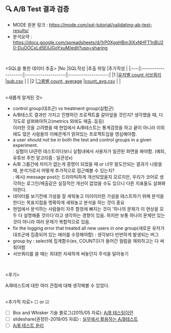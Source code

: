 ## 🔍 A/B Test 결과 검증
- MODE 원본 링크 : https://mode.com/sql-tutorial/validating-ab-test-results/
- 분석요약 : https://docs.google.com/spreadsheets/d/1rP0XgqHBm3lXxNHFT1nBU20-DuOOCxLd5EiIJGoYxuM/edit?usp=sharing
<br>

<SQL을 통한 데이터 추출>
|No |SQL작성 |추출 파일 |추가작성 |
|:---:|:-------------------:|:-------------------:|:-------------------:|
|1 |[유저별 count 서브쿼리](https://github.com/teng-ny/DataAnalysis/blob/main/%EC%8B%A4%EC%A0%84SQL/project3/1_sub.sql) |[sub.csv](https://github.com/teng-ny/DataAnalysis/blob/main/%EC%8B%A4%EC%A0%84SQL/project3/1_sub.csv) | |
|2 |[그룹별 count, average](https://github.com/teng-ny/DataAnalysis/blob/main/%EC%8B%A4%EC%A0%84SQL/project3/2_count_avg.sql) |[count_avg.csv](https://github.com/teng-ny/DataAnalysis/blob/main/%EC%8B%A4%EC%A0%84SQL/project3/2_count_avg.csv) | |
<br>
<br>

<새롭게 알게된 것>
- control group(대조군) vs treatment group(실험군)
- A/B테스트 결과만 가지고 진행하던 프로젝트를 갈아엎을 것인지? 생각했을 때, 다각도로 살펴봐야하고(metrics 외에도 매출..등등)  
이러한 것을 고려했을 때 현업에서 A/B테스트는 통계검정을 하고 끝이 아니라 이외에도 많은 사람들의 이해관계가 얽혀있는 프로젝트임을 명심해야함.
- a user should not be in both the test and control groups in a given experiment.  
: 실험이 UI관련 테스트이다보니 실험내에서 사용자가 일관된 화면을 봐야함. (예외, 유튜브 추천 알고리즘 : 일관성x)
- A/B 그룹간에 차이가 없는게 증명이 되었을 때 or 너무 말도안되는 결과가 나왔을 때, 분석가로서 어떻게 추가적으로 접근해볼 수 있는지?  
: 예시) message post는 드라마틱하게 개선되었을지 모르지만, 우리가 코어로 생각하는 로그인/매출같은 실질적인 개선이 없었을 수도 있으니 다른 지표들도 살펴봐야한다.
- 데이터를 보기전에 가설을 잘 세워놓고 이러이러한 가설을 테스트하기 위해 분석을 한다는 목표지점을 명확하게 세워놓고 분석을 하는 것이 중요
- 현업에서 분석하는 사람들이 자주 함정에 빠지는 것이 '하나의 문제가 이 현상을 모두 다 설명해줄 것이다'라고 생각하는 경향이 있음. 하지만 보통 하나의 문제만 있는 것이 아니라 여러 문제가 복합적으로 있음.
- fix the logging error that treated all new users in one group(새로운 유저가 대조군에 집중되어 있는 에러를 수정해야함) : 생각보다 빈번하게 발생되는 버그
- group by : select에 집계함수(ex, COUNT())가 들어간 컬럼을 제외하고는 다 써줘야함
- 서브쿼리를 쓸 때는 최대한 자세하게 써놓던지 주석을 달아놓기
<br>

<후기>  
  
A/B테스트에 대한 여러 관점에 대해 생각해볼 수 있었다.
<br><br>  

<추가적 자료> ☐ or ☑
* [ ] Box and Whisker 기술 블로그(2015/05 자료): [A/B 테스팅이란](https://boxnwhis.kr/2015/01/29/a_b_testing.html)
* [ ] slideshare(권정민-2019/05 자료) : [실무에서 활용하는 A/B테스트](https://www.slideshare.net/cojette/ab-150118831)
* [ ] [A/B 테스트 윤리](https://www.washingtonpost.com/news/monkey-cage/wp/2014/07/03/on-the-ethics-of-facebook-experiments/)

